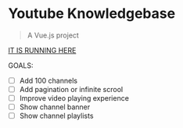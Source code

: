 # Youtube Knowledgebase

> A Vue.js project

[IT IS RUNNING HERE](http://youtube-knowledgebase.6f.sk/#/)

GOALS:
* [ ] Add 100 channels
* [ ] Add pagination or infinite scrool
* [ ] Improve video playing experience
* [ ] Show channel banner
* [ ] Show channel playlists
